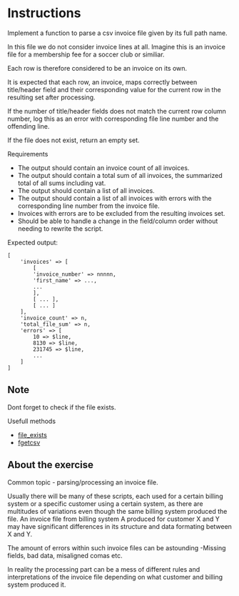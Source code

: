 # Instructions

Implement a function to parse a csv invoice file given by its full path name.  

In this file we do not consider invoice lines at all. Imagine this is an invoice file for a membership fee for a soccer club or similiar. 

Each row is therefore considered to be an invoice on its own.

It is expected that each row, an invoice, maps correctly between title/header field and their corresponding value for the current row in the resulting set after processing.

If the number of title/header fields does not match the current row column number, log this as an error with corresponding file line number and the offending line.

If the file does not exist, return an empty set.

Requirements
- The output should contain an invoice count of all invoices.
- The output should contain a total sum of all invoices, the summarized total of all sums including vat.
- The output should contain a list of all invoices.
- The output should contain a list of all invoices with errors with the corresponding line number from the invoice file.
- Invoices with errors are to be excluded from the resulting invoices set.
- Should be able to handle a change in the field/column order without needing to rewrite the script.

Expected output:
```
[
	'invoices' => [ 
		[ 
		'invoice_number' => nnnnn,
		'first_name' => ...,
		...
	 	],
		[ ... ],
		[ ... ]
	],
	'invoice_count' => n,
	'total_file_sum' => n,
	'errors' => [  
		10 => $line,
		8130 => $line,
		231745 => $line,
		...
	]
]
```

## Note
Dont forget to check if the file exists.

Usefull methods
- [file_exists](https://www.php.net/manual/en/function.file-exists)
- [fgetcsv](https://www.php.net/manual/en/function.fgetcsv.php)

## About the exercise
Common topic - parsing/processing an invoice file.  

Usually there will be many of these scripts, each used for a certain billing system or a specific customer using a certain system, as there are multitudes of variations even though the same billing system produced the file. An invoice file from billing system A produced for customer X and Y may have significant differences in its structure and data formating between X and Y.

The amount of errors within such invoice files can be astounding -Missing fields, bad data, misaligned comas etc.  

In reality the processing part can be a mess of different rules and interpretations of the invoice file depending on what customer and billing system produced it.
